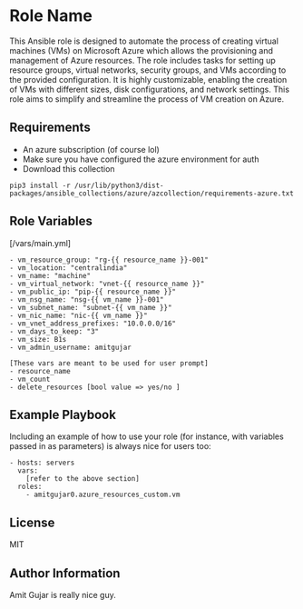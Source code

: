 Role Name
=========

This Ansible role is designed to automate the process of creating virtual machines (VMs) on Microsoft Azure which allows the provisioning and management of Azure resources.
The role includes tasks for setting up resource groups, virtual networks, security groups, and VMs according to the provided configuration. It is highly customizable, enabling the creation of VMs with different sizes, disk configurations, and network settings.
This role aims to simplify and streamline the process of VM creation on Azure.

Requirements
------------

- An azure subscription (of course lol)
- Make sure you have configured the azure environment for auth
- Download this collection
```
pip3 install -r /usr/lib/python3/dist-packages/ansible_collections/azure/azcollection/requirements-azure.txt
```

Role Variables
--------------
[/vars/main.yml]
```
- vm_resource_group: "rg-{{ resource_name }}-001"
- vm_location: "centralindia"
- vm_name: "machine"
- vm_virtual_network: "vnet-{{ resource_name }}"
- vm_public_ip: "pip-{{ resource_name }}"
- vm_nsg_name: "nsg-{{ vm_name }}-001"
- vm_subnet_name: "subnet-{{ vm_name }}"
- vm_nic_name: "nic-{{ vm_name }}"
- vm_vnet_address_prefixes: "10.0.0.0/16"
- vm_days_to_keep: "3"
- vm_size: B1s
- vm_admin_username: amitgujar

[These vars are meant to be used for user prompt]
- resource_name
- vm_count
- delete_resources [bool value => yes/no ]
```
<!-- Dependencies
------------

A list of other roles hosted on Galaxy should go here, plus any details in regards to parameters that may need to be set for other roles, or variables that are used from other roles. -->

Example Playbook
----------------

Including an example of how to use your role (for instance, with variables passed in as parameters) is always nice for users too:

    - hosts: servers
      vars:
        [refer to the above section]
      roles:
        - amitgujar0.azure_resources_custom.vm

License
-------

MIT

Author Information
------------------

Amit Gujar is really nice guy.
